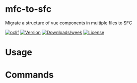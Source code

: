 mfc-to-sfc
==========

Migrate a structure of vue components in multiple files to SFC

[![oclif](https://img.shields.io/badge/cli-oclif-brightgreen.svg)](https://oclif.io)
[![Version](https://img.shields.io/npm/v/mfc-to-sfc.svg)](https://npmjs.org/package/mfc-to-sfc)
[![Downloads/week](https://img.shields.io/npm/dw/mfc-to-sfc.svg)](https://npmjs.org/package/mfc-to-sfc)
[![License](https://img.shields.io/npm/l/mfc-to-sfc.svg)](https://github.com/mboxtael/mfc-to-sfc/blob/master/package.json)

<!-- toc -->
# Usage
<!-- usage -->
# Commands
<!-- commands -->
